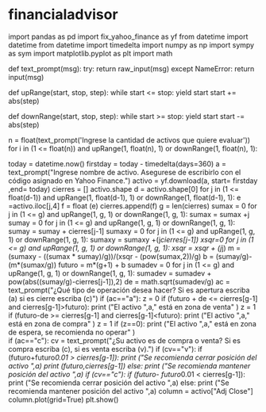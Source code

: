 # financialadvisor
import pandas as pd
import fix_yahoo_finance as yf
from datetime import datetime 
from datetime import timedelta
import numpy as np
import sympy as sym 
import matplotlib.pyplot as plt
import math


def text_prompt(msg):
  try:
    return raw_input(msg)
  except NameError:
    return input(msg)

def upRange(start, stop, step):
  while start <= stop:
    yield start
    start += abs(step)

def downRange(start, stop, step):
  while start >= stop:
    yield start
    start -= abs(step)


n = float(text_prompt('Ingrese la cantidad de activos que quiere evaluar'))
for i in (1 <= float(n)) and upRange(1, float(n), 1) or downRange(1, float(n), 1):

  today = datetime.now()
  firstday = today - timedelta(days=360)
  a = text_prompt("Ingrese nombre de activo. Asegurese de escribirlo con el código asignado en Yahoo Finance.")
  activo = yf.download(a, start= firstday ,end= today)
  cierres = []
  activo.shape
  d = activo.shape[0]
  for j in (1 <= float(d-1)) and upRange(1, float(d-1), 1) or downRange(1, float(d-1), 1):
    e =activo.iloc[j,4]
    f = float (e)
    cierres.append(f)
  g = len(cierres)
  sumax = 0
  for j in (1 <= g) and upRange(1, g, 1) or downRange(1, g, 1):
    sumax = sumax +j
  sumay = 0
  for j in (1 <= g) and upRange(1, g, 1) or downRange(1, g, 1):
    sumay = sumay + cierres[j-1]
  sumaxy = 0
  for j in (1 <= g) and upRange(1, g, 1) or downRange(1, g, 1):
    sumaxy = sumaxy +(j*cierres[j-1])
  xsqr=0
  for j in (1 <= g) and upRange(1, g, 1) or downRange(1, g, 1):
    xsqr = xsqr + (j*j)
  m = (sumaxy - ((sumax * sumay)/g))/(xsqr - (pow(sumax,2))/g)
  b = (sumay/g)-(m*(sumax/g))
  futuro = m*(g+1) + b
  sumadev = 0
  for j in (1 <= g) and upRange(1, g, 1) or downRange(1, g, 1):
    sumadev = sumadev + pow(abs((sumay/g)-cierres[j-1]),2)
  de = math.sqrt(sumadev/g)
  ac = text_prompt("¿Qué tipo de operación desea hacer? Si es apertura escriba (a) si es cierre escriba (c)")
  if (ac=="a"):
    z = 0
    if (futuro + de <= cierres[g-1] and cierres[g-1]>futuro):
      print ("El activo ",a," está en zona de venta" )
      z = 1
    if (futuro-de >= cierres[g-1] and cierres[g-1]<futuro):
      print ("El activo ",a," está en zona de compra" )
      z = 1
    if (z==0):
      print ("El activo ",a," está en zona de espera, se recomienda no operar" )  
  if (ac=="c"):
    cv = text_prompt("¿Su activo es de compra o venta? Si es compra escriba (c), si es venta escriba (v).")
    if (cv=="v"):
      if (futuro+futuro*0.01 > cierres[g-1]):
        print ("Se recomienda cerrar posición del activo ",a)
        print (futuro,cierres[g-1])
      else:
        print ("Se recomienda mantener posición del activo ",a)
    if (cv=="c"):
      if (futuro- futuro*0.01 < cierres[g-1]):
        print ("Se recomienda cerrar posición del activo ",a)
      else:
        print ("Se recomienda mantener posición del activo ",a)
  column = activo["Adj Close"]
  column.plot(grid=True)
  plt.show()
